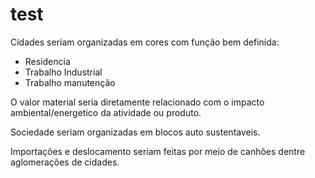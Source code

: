 # test
Cidades seriam organizadas em cores com função bem definida:
- Residencia
- Trabalho Industrial
- Trabalho manutenção

O valor material seria diretamente relacionado com o impacto ambiental/energetico da atividade ou produto.

Sociedade seriam organizadas em blocos auto sustentaveis.

Importações e deslocamento seriam feitas por meio de canhões dentre aglomerações de cidades.

